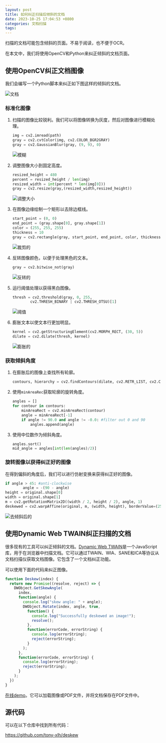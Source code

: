 ```yaml
---
layout: post
title: 如何纠正扫描后倾斜的文档
date: 2023-10-25 17:04:53 +0800
categories: 文档扫描
tags:
---
```


<style>
img {
  max-height:640px;
}
</style>

扫描的文档可能包含倾斜的页面。不易于阅读，也不便于OCR。

在本文中，我们将使用OpenCV和Python来纠正倾斜的文档页面。

## 使用OpenCV纠正文档图像

我们会编写一个Python脚本来纠正如下图这样的倾斜的文档。

![文档](/album/2023/10/deskew/document.jpg)

### 标准化图像

1. 扫描的图像比较锐利。我们可以将图像转换为灰度，然后对图像进行模糊处理。

   ```py
   img = cv2.imread(path)
   gray = cv2.cvtColor(img, cv2.COLOR_BGR2GRAY)
   gray = cv2.GaussianBlur(gray, (9, 9), 0)
   ```

   ![模糊](/album/2023/10/deskew/blur.jpg)

2. 调整图像大小到固定高度。

   ```py
   resized_height = 480
   percent = resized_height / len(img)
   resized_width = int(percent * len(img[0]))
   gray = cv2.resize(gray,(resized_width,resized_height))
   ```

   ![调整大小](/album/2023/10/deskew/resized.jpg)

3. 在图像边缘绘制一个矩形以去除边框线。

   ```py
   start_point = (0, 0)
   end_point = (gray.shape[0], gray.shape[1])
   color = (255, 255, 255)
   thickness = 10
   gray = cv2.rectangle(gray, start_point, end_point, color, thickness)
   ```

   ![裁剪的](/album/2023/10/deskew/cropped.jpg)

4. 反转图像颜色，以便于处理黑色的文本。

   ```py
   gray = cv2.bitwise_not(gray)
   ```

   ![反转的](/album/2023/10/deskew/inverted.jpg)

5. 运行阈值处理以获得黑白图像。

   ```py
   thresh = cv2.threshold(gray, 0, 255,
           cv2.THRESH_BINARY | cv2.THRESH_OTSU)[1]
   ```

   ![阈值](/album/2023/10/deskew/thresh.jpg)

6. 膨胀文本以使文本行更加明显。

   ```py
   kernel = cv2.getStructuringElement(cv2.MORPH_RECT, (30, 5))
   dilate = cv2.dilate(thresh, kernel)
   ```

   ![膨胀的](/album/2023/10/deskew/dilate.jpg)


### 获取倾斜角度

1. 在膨胀后的图像上查找所有轮廓。

   ```py
   contours, hierarchy = cv2.findContours(dilate, cv2.RETR_LIST, cv2.CHAIN_APPROX_SIMPLE)
   ```

2. 使用`minAreaRec`获取轮廓的旋转角度。

   ```py
   angles = []
   for contour in contours:
       minAreaRect = cv2.minAreaRect(contour)
       angle = minAreaRect[-1]
       if angle != 90.0 and angle != -0.0: #filter out 0 and 90
           angles.append(angle)
   ```

3. 使用中位数作为倾斜角度。

   ```py
   angles.sort()
   mid_angle = angles[int(len(angles)/2)]
   ```

### 旋转图像以获得纠正好的图像

在得到偏斜的角度后，我们可以进行仿射变换来获得纠正好的图像。

```py
if angle > 45: #anti-clockwise
        angle = -(90 - angle)
height = original.shape[0]
width = original.shape[1]
m = cv2.getRotationMatrix2D((width / 2, height / 2), angle, 1)
deskewed = cv2.warpAffine(original, m, (width, height), borderValue=(255,255,255))
```

![去倾斜后的](/album/2023/10/deskew/deskewed.jpg)

## 使用Dynamic Web TWAIN纠正扫描的文档

很多现有的工具可以纠正倾斜的文档。[Dynamic Web TWAIN](https://www.dynamsoft.com/web-twain/overview)是一个JavaScript库，用于在浏览器中扫描文档。它可以通过TWAIN、WIA、SANE和ICA等协议从文档扫描仪获取文档图像。它包含了一个文档纠正功能。

可以使用下面的代码来纠正图像。

```js
function Deskew(index) {
  return new Promise((resolve, reject) => {
    DWObject.GetSkewAngle(
      index,
      function(angle) {
        console.log("skew angle: " + angle);
        DWObject.Rotate(index, angle, true,
          function() {
            console.log("Successfully deskewed an image!");
            resolve();
          },
          function(errorCode, errorString) {
            console.log(errorString);
            reject(errorString);
          }
        );
      },
      function(errorCode, errorString) {
        console.log(errorString);
        reject(errorString);
      }
    );
  })
}
```

[在线demo](https://tony-xlh.github.io/deskew)。它可以加载图像或PDF文件，并将文档保存在PDF文件中。


## 源代码

可以在以下仓库中找到所有代码：

<https://github.com/tony-xlh/deskew>






